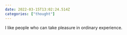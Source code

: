 ```yaml
---
date: 2022-03-15T13:02:24.514Z
categories: ["thought"]
---
```

I like people who can take pleasure in ordinary experience.
